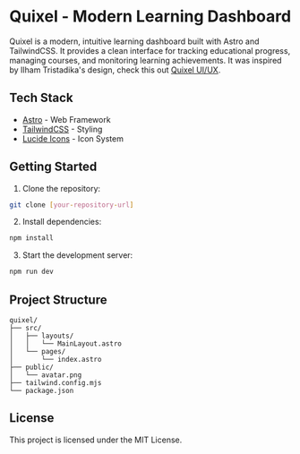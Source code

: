# Quixel - Modern Learning Dashboard

Quixel is a modern, intuitive learning dashboard built with Astro and TailwindCSS. It provides a clean interface for tracking educational progress, managing courses, and monitoring learning achievements.
It was inspired by Ilham Tristadika's design, check this out [Quixel UI/UX](https://dribbble.com/shots/25621688-Quixel-UI-UX-Learning-Dashboard).

## Tech Stack
- [Astro](https://astro.build) - Web Framework
- [TailwindCSS](https://tailwindcss.com) - Styling
- [Lucide Icons](https://lucide.dev) - Icon System

## Getting Started
1. Clone the repository:
```bash
git clone [your-repository-url]
```
2. Install dependencies:
```bash
npm install
```
3. Start the development server:
```bash
npm run dev
```

## Project Structure
```
quixel/
├── src/
│   ├── layouts/
│   │   └── MainLayout.astro
│   └── pages/
│       └── index.astro
├── public/
│   └── avatar.png
├── tailwind.config.mjs
└── package.json
```

## License

This project is licensed under the MIT License.